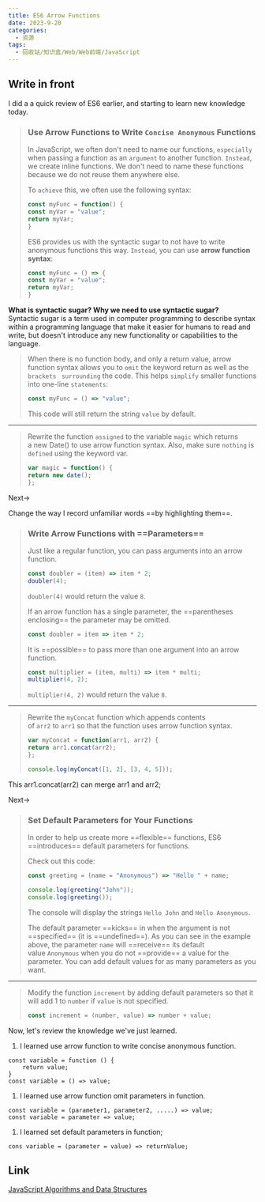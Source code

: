 ```yaml
---
title: ES6 Arrow Functions
date: 2023-9-20
categories:
  - 资源
tags:
  - 回收站/知识盒/Web/Web前端/JavaScript
---
```


## Write in front

I did a a quick review of ES6 earlier, and starting to learn new knowledge today.

> ### Use Arrow Functions to Write `Concise Anonymous` Functions
>
> In JavaScript, we often don't need to name our functions, `especially` when passing a function as an `argument` to another function. `Instead`, we create inline functions. We don't need to name these functions because we do not reuse them anywhere else.
>
> To `achieve` this, we often use the following syntax:
>
> ```js
> const myFunc = function() {
> const myVar = "value";
> return myVar;
> }
> ```
>
> ES6 provides us with the syntactic sugar to not have to write anonymous functions this way. `Instead`, you can use **arrow function syntax**:
>
> ```js
> const myFunc = () => {
> const myVar = "value";
> return myVar;
> }
> ```

**What is syntactic sugar? Why we need to use syntactic sugar?**  
Syntactic sugar is a term used in computer programming to describe syntax within a programming language that make it easier for humans to read and write, but doesn't introduce any new functionality or capabilities to the language.

> When there is no function body, and only a return value, arrow function syntax allows you to `omit` the keyword return as well as the `brackets ` `surrounding` the code. This helps `simplify` smaller functions into one-line `statements`:
>
> ```js
> const myFunc = () => "value";
> ```
>
> This code will still return the string `value` by default.

---

> Rewrite the function `assigned` to the variable `magic` which returns a new Date() to use arrow function syntax. Also, make sure `nothing` is `defined` using the keyword var.
>
> ```js
> var magic = function() {
> return new date();
> };
> ```

Next->

Change the way I record unfamiliar words ==by highlighting them==.

> ### Write Arrow Functions with ==Parameters==
>
> Just like a regular function, you can pass arguments into an arrow function.
>
> ```js
> const doubler = (item) => item * 2;
> doubler(4);
> ```
>
> `doubler(4)` would return the value `8`.
>
> If an arrow function has a single parameter, the ==parentheses enclosing== the parameter may be omitted.
>
> ```js
> const doubler = item => item * 2;
> ```
>
> It is ==possible== to pass more than one argument into an arrow function.
>
> ```js
> const multiplier = (item, multi) => item * multi;
> multiplier(4, 2);
> ```
>
> `multiplier(4, 2)` would return the value `8`.

---

> Rewrite the `myConcat` function which appends contents of `arr2` to `arr1` so that the function uses arrow function syntax.
>
> ```js
> var myConcat = function(arr1, arr2) {
> return arr1.concat(arr2);
> };
> 
> console.log(myConcat([1, 2], [3, 4, 5]));
> ```

This arr1.concat(arr2) can merge arr1 and arr2;

Next->

> ### Set Default Parameters for Your Functions
>
> In order to help us create more ==flexible== functions, ES6 ==introduces== default parameters for functions.
>
> Check out this code:
>
> ```js
> const greeting = (name = "Anonymous") => "Hello " + name;
> 
> console.log(greeting("John"));
> console.log(greeting());
> ```
>
> The console will display the strings `Hello John` and `Hello Anonymous`.
>
> The default parameter ==kicks== in when the argument is not ==specified== (it is ==undefined==). As you can see in the example above, the parameter `name` will ==receive== its default value `Anonymous` when you do not ==provide== a value for the parameter. You can add default values for as many parameters as you want.

---

> Modify the function `increment` by adding default parameters so that it will add 1 to `number` if `value` is not specified.
>
> ```js
> const increment = (number, value) => number + value;
> ```

Now, let's review the knowledge we've just learned.

1. I learned use arrow function to write concise anonymous function.

```
const variable = function () {
	return value;
}
const variable = () => value;
```

1. I learned use arrow function omit parameters in function.

```
const variable = (parameter1, parameter2, .....) => value;
const variable = parameter => value;
```

1. I learned set default parameters in function;

```
cons variable = (parameter = value) => returnValue;
```

## Link

[JavaScript Algorithms and Data Structures](https://www.freecodecamp.org/learn/javascript-algorithms-and-data-structures/)

